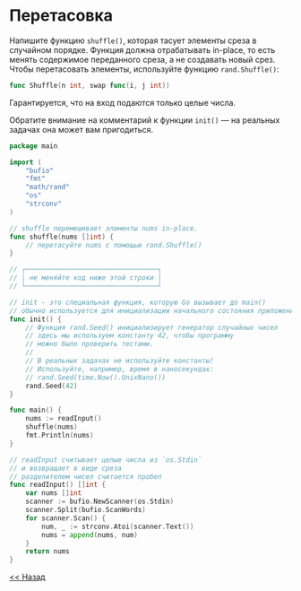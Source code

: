 # Перетасовка

Напишите функцию `shuffle()`, которая тасует элементы среза в случайном порядке. Функция должна отрабатывать in-place, то есть менять содержимое переданного среза, а не создавать новый срез. Чтобы перетасовать элементы, используйте функцию `rand.Shuffle()`:

```go
func Shuffle(n int, swap func(i, j int))
```

Гарантируется, что на вход подаются только целые числа.

Обратите внимание на комментарий к функции `init()` — на реальных задачах она может вам пригодиться.

```go
package main

import (
    "bufio"
    "fmt"
    "math/rand"
    "os"
    "strconv"
)

// shuffle перемешивает элементы nums in-place.
func shuffle(nums []int) {
    // перетасуйте nums с помощью rand.Shuffle()
}

// ┌─────────────────────────────────┐
// │ не меняйте код ниже этой строки │
// └─────────────────────────────────┘

// init - это специальная функция, которую Go вызывает до main()
// обычно используется для инициализации начального состояния приложения
func init() {
    // Функция rand.Seed() инициализирует генератор случайных чисел
    // здесь мы используем константу 42, чтобы программу
    // можно было проверить тестами.
    //
    // В реальных задачах не используйте константы!
    // Используйте, например, время в наносекундах:
    // rand.Seed(time.Now().UnixNano())
    rand.Seed(42)
}

func main() {
    nums := readInput()
    shuffle(nums)
    fmt.Println(nums)
}

// readInput считывает целые числа из `os.Stdin`
// и возвращает в виде среза
// разделителем чисел считается пробел
func readInput() []int {
    var nums []int
    scanner := bufio.NewScanner(os.Stdin)
    scanner.Split(bufio.ScanWords)
    for scanner.Scan() {
        num, _ := strconv.Atoi(scanner.Text())
        nums = append(nums, num)
    }
    return nums
}
```

[<< Назад](../pointers.md)